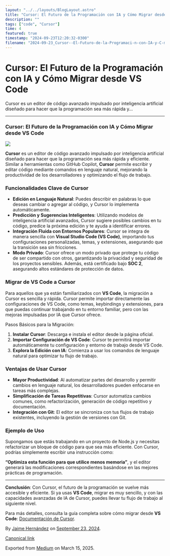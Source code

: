 ```yaml
---
layout: "../../layouts/BlogLayout.astro"
title: "Cursor: El Futuro de la Programación con IA y Cómo Migrar desde VS Code"
description: ""
tags: ["code", "Cursor"]
time: 4
featured: true
timestamp: "2024-09-23T12:20:32-0300"
filename: "2024-09-23_Cursor--El-Futuro-de-la-Programaci-n-con-IA-y-C-mo-Migrar-desde-VS-Code-0d3cfb18e712"
---
```


Cursor: El Futuro de la Programación con IA y Cómo Migrar desde VS Code
=======================================================================

Cursor es un editor de código avanzado impulsado por inteligencia artificial diseñado para hacer que la programación sea más rápida y…

* * *

### **Cursor: El Futuro de la Programación con IA y Cómo Migrar desde VS Code**

![](https://cdn-images-1.medium.com/max/800/1*XJeL4DuoCkJpfGqe1ZPmxA.jpeg)

**Cursor** es un editor de código avanzado impulsado por inteligencia artificial diseñado para hacer que la programación sea más rápida y eficiente. Similar a herramientas como GitHub Copilot, **Cursor** permite escribir y editar código mediante comandos en lenguaje natural, mejorando la productividad de los desarrolladores y optimizando el flujo de trabajo.

### Funcionalidades Clave de Cursor

*   **Edición en Lenguaje Natural**: Puedes describir en palabras lo que deseas cambiar o agregar al código, y Cursor lo implementa automáticamente.
*   **Predicción y Sugerencias Inteligentes**: Utilizando modelos de inteligencia artificial avanzados, Cursor sugiere posibles cambios en tu código, predice la próxima edición y te ayuda a identificar errores.
*   **Integración Fluida con Entornos Populares**: Cursor se integra de manera sencilla con **Visual Studio Code (VS Code)**, importando tus configuraciones personalizadas, temas, y extensiones, asegurando que la transición sea sin fricciones.
*   **Modo Privado**: Cursor ofrece un modo privado que protege tu código de ser compartido con otros, garantizando la privacidad y seguridad de los proyectos sensibles. Además, está certificado bajo **SOC 2**, asegurando altos estándares de protección de datos.

### Migrar de VS Code a Cursor

Para aquellos que ya están familiarizados con **VS Code**, la migración a Cursor es sencilla y rápida. Cursor permite importar directamente las configuraciones de VS Code, como temas, keybindings y extensiones, para que puedas continuar trabajando en tu entorno familiar, pero con las mejoras impulsadas por IA que Cursor ofrece.

Pasos Básicos para la Migración:

1.  **Instalar Cursor**: Descarga e instala el editor desde la página oficial.
2.  **Importar Configuración de VS Code**: Cursor te permitirá importar automáticamente tu configuración y entorno de trabajo desde VS Code.
3.  **Explora la Edición con IA**: Comienza a usar los comandos de lenguaje natural para optimizar tu flujo de trabajo.

### Ventajas de Usar Cursor

*   **Mayor Productividad**: Al automatizar partes del desarrollo y permitir cambios en lenguaje natural, los desarrolladores pueden enfocarse en tareas más complejas.
*   **Simplificación de Tareas Repetitivas**: Cursor automatiza cambios comunes, como refactorización, generación de código repetitivo y documentación.
*   **Integración con Git**: El editor se sincroniza con tus flujos de trabajo existentes, incluyendo la gestión de versiones con Git.

### Ejemplo de Uso

Supongamos que estás trabajando en un proyecto de Node.js y necesitas refactorizar un bloque de código para que sea más eficiente. Con Cursor, podrías simplemente escribir una instrucción como:

**“Optimiza esta función para que utilice menos memoria”**, y el editor generará las modificaciones correspondientes basándose en las mejores prácticas de programación.

* * *

**Conclusión**: Con Cursor, el futuro de la programación se vuelve más accesible y eficiente. Si ya usas **VS Code**, migrar es muy sencillo, y con las capacidades avanzadas de IA de Cursor, puedes llevar tu flujo de trabajo al siguiente nivel.

Para más detalles, consulta la guía completa sobre cómo migrar desde **VS Code**: [Documentación de Cursor](https://docs.cursor.com/get-started/migrate-from-vscode).

By [Jaime Hernández](https://medium.com/@devjaime) on [September 23, 2024](https://medium.com/p/0d3cfb18e712).

[Canonical link](https://medium.com/@devjaime/cursor-el-futuro-de-la-programaci%C3%B3n-con-ia-y-c%C3%B3mo-migrar-desde-vs-code-0d3cfb18e712)

Exported from [Medium](https://medium.com) on March 15, 2025.